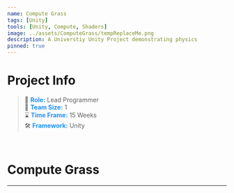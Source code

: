 ```yaml
---
name: Compute Grass
tags: [Unity]
tools: [Unity, Compute, Shaders]
image: ../assets/ComputeGrass/tempReplaceMe.png
description: A Universtiy Unity Project demonstrating physics
pinned: true
---
```


# **Project Info**

> 👤 <span style="color:dodgerblue">**Role:**</span> Lead Programmer <br>
> 👥 <span style="color:dodgerblue">**Team Size:**</span> 1 <br>
> ⌛ <span style="color:dodgerblue">**Time Frame:**</span> 15 Weeks <br>
> 🛠️ <span style="color:dodgerblue">**Framework:**</span> Unity <br>

<p>&nbsp;</p>

# **Compute Grass**

---
